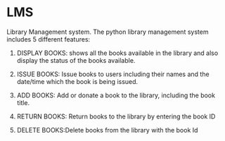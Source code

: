 # LMS
Library Management system.
The python library management system includes 5 different features:

1. DISPLAY BOOKS: shows all the books available in the library and also display the status of the books available.

2. ISSUE BOOKS: Issue books to users including their names and the date/time which the book is being issued.

3. ADD BOOKS: Add or donate a book to the library, including the book title.

4. RETURN BOOKS: Return books to the library by entering the book ID

5. DELETE BOOKS:Delete books from the library with the book Id
